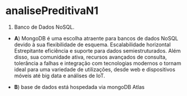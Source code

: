 # analisePreditivaN1

 1. Banco de Dados NoSQL.
   - **A**) MongoDB é uma escolha atraente para bancos de dados NoSQL devido à sua flexibilidade de esquema. Escalabilidade horizontal Estrepitante eficiência e suporte para dados semiestruturados. Além disso, sua comunidade ativa, recursos avançados de consulta, tolerância a falhas e integração com tecnologias modernos o tornam ideal para uma variedade de utilizações, desde web e dispositivos móveis até big data e análises de IoT.
 
 - **B**) base de dados está hospedada via mongoDB Atlas
